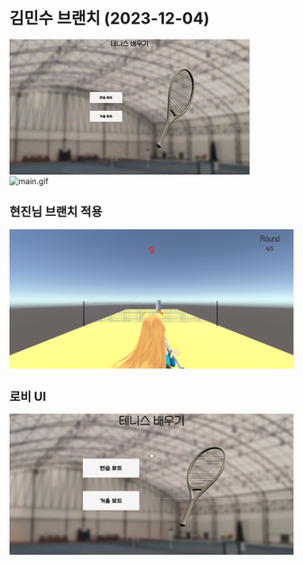 # 김민수 브랜치 (2023-12-04)

![lobby.gif](./Screenshot/gif_lobby.gif)</br>
![main.gif](./Screenshot/gif_main.gif)</br>

## 현진님 브랜치 적용</br>
![main](./Screenshot/20231204_main.png)</br>

## 로비 UI</br>
![lobby](./Screenshot/20231204_lobby.png)</br>